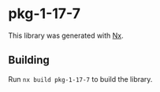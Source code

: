# pkg-1-17-7

This library was generated with [Nx](https://nx.dev).

## Building

Run `nx build pkg-1-17-7` to build the library.
